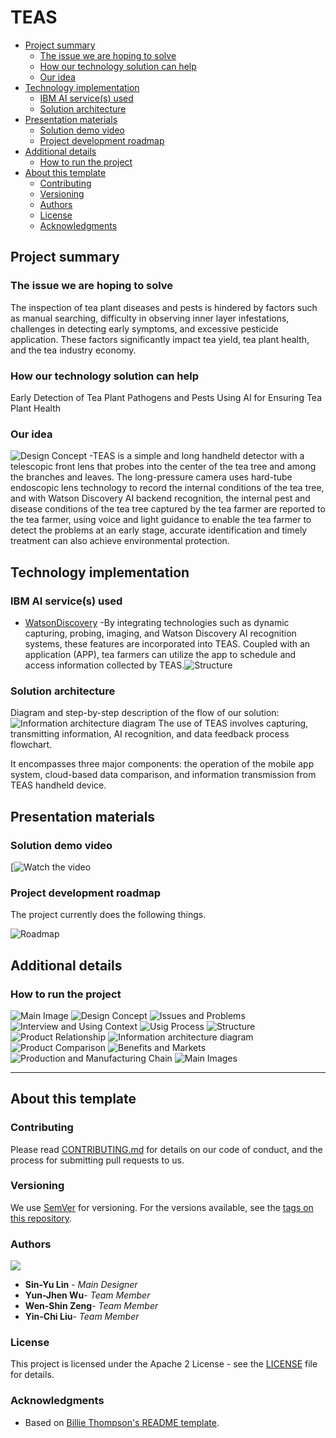 # TEAS

- [Project summary](#project-summary)
  - [The issue we are hoping to solve](#the-issue-we-are-hoping-to-solve)
  - [How our technology solution can help](#how-our-technology-solution-can-help)
  - [Our idea](#our-idea)
- [Technology implementation](#technology-implementation)
  - [IBM AI service(s) used](#ibm-ai-services-used)
  - [Solution architecture](#solution-architecture)
- [Presentation materials](#presentation-materials)
  - [Solution demo video](#solution-demo-video)
  - [Project development roadmap](#project-development-roadmap)
- [Additional details](#additional-details)
  - [How to run the project](#how-to-run-the-project)
- [About this template](#about-this-template)
  - [Contributing](#contributing)
  - [Versioning](#versioning)
  - [Authors](#authors)
  - [License](#license)
  - [Acknowledgments](#acknowledgments)


## Project summary

### The issue we are hoping to solve

The inspection of tea plant diseases and pests is hindered by factors such as manual searching, difficulty in observing inner layer infestations, challenges in detecting early symptoms, and excessive pesticide application. These factors significantly impact tea yield, tea plant health, and the tea industry economy.

### How our technology solution can help

Early Detection of Tea Plant Pathogens and Pests Using AI for Ensuring Tea Plant Health

### Our idea
![Design Concept](https://s12.aconvert.com/convert/p3r68-cdx67/og59qe2xpc/Call%20for%20Code_TEAS-02.png) 
-TEAS is a simple and long handheld detector with a telescopic front lens that probes into the center of the tea tree and among the branches and     leaves. The long-pressure camera uses hard-tube endoscopic lens technology to record the internal conditions of the tea tree, and with Watson       Discovery AI backend recognition, the internal pest and disease conditions of the tea tree captured by the tea farmer are reported to the tea       farmer, using voice and light guidance to enable the tea farmer to detect the problems at an early stage, accurate identification and timely        treatment can also achieve environmental protection.

## Technology implementation

### IBM AI service(s) used

- [WatsonDiscovery](https://cloud.ibm.com/catalog/services/watson-discovery) -By integrating technologies such as dynamic capturing, probing, imaging, and Watson Discovery AI recognition systems, these features are incorporated into TEAS. Coupled with an application (APP), tea farmers can utilize the app to schedule and access information collected by TEAS.![Structure](https://img.onl/SnAccc)

### Solution architecture

Diagram and step-by-step description of the flow of our solution:
![Information architecture diagram](https://img.onl/qJ4ha)
The use of TEAS involves capturing, transmitting information, AI recognition, and data feedback process flowchart.

It encompasses three major components: the operation of the mobile app system, cloud-based data comparison, and information transmission from TEAS handheld device.

## Presentation materials

### Solution demo video

[![Watch the video](https://youtu.be/EcSsWPpRx4Q)

### Project development roadmap

The project currently does the following things.

![Roadmap](https://img.onl/nAp3B9)

## Additional details

### How to run the project

![Main Image](https://s12.aconvert.com/convert/p3r68-cdx67/og59qe2xpc/Call%20for%20Code_TEAS_%201.png)
![Design Concept](https://s12.aconvert.com/convert/p3r68-cdx67/og59qe2xpc/Call%20for%20Code_TEAS-02.png) 
![Issues and Problems](https://img.onl/CjRYPJ)
![Interview and Using Context](https://img.onl/5EtUQl)
![Usig Process](https://img.onl/DUJEhI)
![Structure](https://img.onl/SnAccc)
![Product Relationship](https://img.onl/Pe6gdr)
![Information architecture diagram](https://img.onl/qJ4ha)
![Product Comparison](https://img.onl/uzxl0)
![Benefits and Markets](https://img.onl/nrNr)
![Production and Manufacturing Chain](https://img.onl/jZLT8b)
![Main Images](https://s12.aconvert.com/convert/p3r68-cdx67/og59qe2xpc/Call%20for%20Code_TEAS-11.png)


---

## About this template

### Contributing

Please read [CONTRIBUTING.md](CONTRIBUTING.md) for details on our code of conduct, and the process for submitting pull requests to us.

### Versioning

We use [SemVer](http://semver.org/) for versioning. For the versions available, see the [tags on this repository](https://github.com/your/project/tags).

### Authors

<a href="https://img.onl/iz1MSA">
  <img src="https://img.onl/iz1MSA" />
</a>

- **Sin-Yu Lin** - _Main Designer_
- **Yun-Jhen Wu**- _Team Member_
- **Wen-Shin Zeng**- _Team Member_
- **Yin-Chi Liu**- _Team Member_

### License

This project is licensed under the Apache 2 License - see the [LICENSE](LICENSE) file for details.

### Acknowledgments

- Based on [Billie Thompson's README template](https://gist.github.com/PurpleBooth/109311bb0361f32d87a2).

